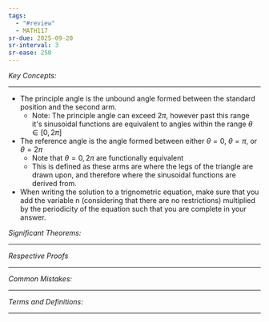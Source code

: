 ```yaml
---
tags:
  - "#review"
  - MATH117
sr-due: 2025-09-20
sr-interval: 3
sr-ease: 250
---
```

*Key Concepts:*
___

- The principle angle is the unbound angle formed between the standard position and the second arm. 
	- Note: The principle angle can exceed $2\pi$, however past this range it's sinusoidal functions are equivalent to angles within the range $\theta \in [0, 2\pi]$
- The reference angle is the angle formed between either $\theta = 0$, $\theta = \pi$, or $\theta = 2\pi$
	- Note that $\theta = 0, 2\pi$ are functionally equivalent
	- This is defined as these arms are where the legs of the triangle are drawn upon, and therefore where the sinusoidal functions are derived from. 
- When writing the solution to a trignometric equation, make sure that you add the variable n (considering that there are no restrictions) multiplied by the periodicity of the equation such that you are complete in your answer. 

*Significant Theorems:*
___

*Respective Proofs*
___

*Common Mistakes:*
___

*Terms and Definitions:*
___

